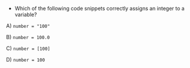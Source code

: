 - Which of the following code snippets correctly assigns an integer to a variable?

A) `number = "100"`

B) `number = 100.0`

C) `number = [100]`

D) `number = 100`

<!-- Answer: D) -->